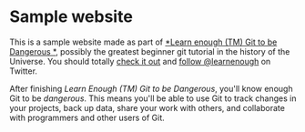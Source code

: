 # Sample website

This is a sample website made as part of [*Learn enough (TM) Git to be Dangerous
*](http://learnenough.com/git-tutorial), possibly the greatest beginner git
tutorial in the history of the Universe. You should totally [check it out](http://learnenough.com#email_list) and [follow @learnenough](http://twitter.com/learnenough) on Twitter.

After finishing *Learn Enough (TM) Git to be Dangerous*, you'll know enough Git
to be *dangerous*. This means you'll be able to use Git to track changes in
your projects, back up data, share your work with others, and collaborate
with programmers and other users of Git.

